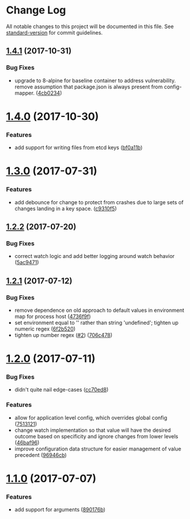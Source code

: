 # Change Log

All notable changes to this project will be documented in this file. See [standard-version](https://github.com/conventional-changelog/standard-version) for commit guidelines.

<a name="1.4.1"></a>
## [1.4.1](https://github.com/arobson/kickerd/compare/v1.4.0...v1.4.1) (2017-10-31)


### Bug Fixes

* upgrade to 8-alpine for baseline container to address vulnerability. remove assumption that package.json is always present from config-mapper. ([4cb0234](https://github.com/arobson/kickerd/commit/4cb0234))



<a name="1.4.0"></a>
# [1.4.0](https://github.com/arobson/kickerd/compare/v1.3.0...v1.4.0) (2017-10-30)


### Features

* add support for writing files from etcd keys ([bf0a11b](https://github.com/arobson/kickerd/commit/bf0a11b))



<a name="1.3.0"></a>
# [1.3.0](https://github.com/arobson/kickerd/compare/v1.2.2...v1.3.0) (2017-07-31)


### Features

* add debounce for change to protect from crashes due to large sets of changes landing in a key space. ([c9310f5](https://github.com/arobson/kickerd/commit/c9310f5))



<a name="1.2.2"></a>
## [1.2.2](https://github.com/arobson/kickerd/compare/v1.2.1...v1.2.2) (2017-07-20)


### Bug Fixes

* correct watch logic and add better logging around watch behavior ([5ac9471](https://github.com/arobson/kickerd/commit/5ac9471))



<a name="1.2.1"></a>
## [1.2.1](https://github.com/arobson/kickerd/compare/v1.2.0...v1.2.1) (2017-07-12)


### Bug Fixes

* remove dependence on old approach to default values in environment map for process host ([4736f9f](https://github.com/arobson/kickerd/commit/4736f9f))
* set environment equal to '' rather than string 'undefined'; tighten up numeric regex ([6f2b520](https://github.com/arobson/kickerd/commit/6f2b520))
* tighten up number regex ([#2](https://github.com/arobson/kickerd/issues/2)) ([706c478](https://github.com/arobson/kickerd/commit/706c478))



<a name="1.2.0"></a>
# [1.2.0](https://github.com/arobson/kickerd/compare/v1.1.0...v1.2.0) (2017-07-11)


### Bug Fixes

* didn't quite nail edge-cases ([cc70ed8](https://github.com/arobson/kickerd/commit/cc70ed8))


### Features

* allow for application level config, which overrides global config ([7513121](https://github.com/arobson/kickerd/commit/7513121))
* change watch implementation so that value will have the desired outcome based on specificity and ignore changes from lower levels ([46baf96](https://github.com/arobson/kickerd/commit/46baf96))
* improve configuration data structure for easier management of value precedent ([96946cb](https://github.com/arobson/kickerd/commit/96946cb))



<a name="1.1.0"></a>
# [1.1.0](https://github.com/arobson/kickerd/compare/v1.0.0...v1.1.0) (2017-07-07)


### Features

* add support for arguments ([890176b](https://github.com/arobson/kickerd/commit/890176b))
